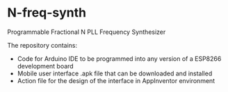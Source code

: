 # N-freq-synth
Programmable Fractional N PLL Frequency Synthesizer
 
The repository contains:
  + Code for Arduino IDE to be programmed into any version of a ESP8266 development board
  + Mobile user interface .apk file that can be downloaded and installed
  + Action file for the design of the interface in AppInventor environment
